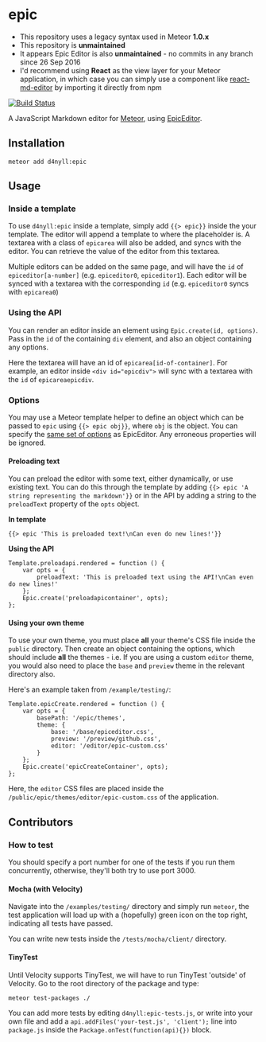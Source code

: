 # epic

* This repository uses a legacy syntax used in Meteor **1.0.x**
* This repository is **unmaintained**
* It appears Epic Editor is also **unmaintained** - no commits in any branch since 26 Sep 2016
* I'd recommend using **React** as the view layer for your Meteor application, in which case you can simply use a component like [react-md-editor](https://github.com/JedWatson/react-md-editor) by importing it directly from npm

[![Build Status](https://travis-ci.org/d4nyll/epic.svg?branch=master)](https://travis-ci.org/d4nyll/epic)

A JavaScript Markdown editor for [Meteor](https://github.com/meteor/meteor), using [EpicEditor](https://github.com/OscarGodson/EpicEditor).

## Installation

    meteor add d4nyll:epic

## Usage

### Inside a template

To use `d4nyll:epic` inside a template, simply add `{{> epic}}` inside the your template. The editor will append a template to where the placeholder is. A textarea with a class of `epicarea` will also be added, and syncs with the editor. You can retrieve the value of the editor from this textarea.

Multiple editors can be added on the same page, and will have the `id` of `epiceditor[a-number]` (e.g. `epiceditor0`, `epiceditor1`). Each editor will be synced with a textarea with the corresponding `id` (e.g. `epiceditor0` syncs with `epicarea0`)

### Using the API

You can render an editor inside an element using `Epic.create(id, options)`. Pass in the `id` of the containing `div` element, and also an object containing any options.

Here the textarea will have an id of `epicarea[id-of-container]`. For example, an editor inside `<div id="epicdiv">` will sync with a textarea with the `id` of `epicareaepicdiv`.

### Options

You may use a Meteor template helper to define an object which can be passed to `epic` using `{{> epic obj}}`, where `obj` is the object. You can specify the [same set of options](https://github.com/OscarGodson/EpicEditor#epiceditoroptions) as EpicEditor. Any erroneous properties will be ignored.

#### Preloading text

You can preload the editor with some text, either dynamically, or use existing text. You can do this through the template by adding `{{> epic 'A string representing the markdown'}}` or in the API by adding a string to the `preloadText` property of the `opts` object.

**In template**

    {{> epic 'This is preloaded text!\nCan even do new lines!'}}

**Using the API**

    Template.preloadapi.rendered = function () {
        var opts = {
            preloadText: 'This is preloaded text using the API!\nCan even do new lines!'
        };
        Epic.create('preloadapicontainer', opts);
    };

#### Using your own theme

To use your own theme, you must place **all** your theme's CSS file inside the `public` directory. Then create an object containing the options, which should include **all** the themes - i.e. If you are using a custom `editor` theme, you would also need to place the `base` and `preview` theme in the relevant directory also.

Here's an example taken from `/example/testing/`:

    Template.epicCreate.rendered = function () {
    	var opts = {	
    		basePath: '/epic/themes',
    		theme: {
    			base: '/base/epiceditor.css',
    			preview: '/preview/github.css',
    			editor: '/editor/epic-custom.css'
    		}
    	};
    	Epic.create('epicCreateContainer', opts);
    };

Here, the `editor` CSS files are placed inside the `/public/epic/themes/editor/epic-custom.css` of the application.

## Contributors

### How to test

You should specify a port number for one of the tests if you run them concurrently, otherwise, they'll both try to use port 3000.

#### Mocha (with Velocity)

Navigate into the `/examples/testing/` directory and simply run `meteor`, the test application will load up with a (hopefully) green icon on the top right, indicating all tests have passed.

You can write new tests inside the `/tests/mocha/client/` directory.

#### TinyTest

Until Velocity supports TinyTest, we will have to run TinyTest 'outside' of Velocity. Go to the root directory of the package and type:

    meteor test-packages ./

You can add more tests by editing `d4nyll:epic-tests.js`, or write into your own file and add a `api.addFiles('your-test.js', 'client');` line into `package.js` inside the `Package.onTest(function(api){})` block.
